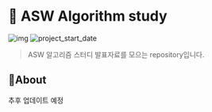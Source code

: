 # 💪 ASW Algorithm study

![img](https://img.shields.io/badge/Algorithm_study--orange) ![project_start_date](https://img.shields.io/badge/Project%20Start%20Date-2020--12--14-informational.svg)

> ASW 알고리즘 스터디 발표자료를 모으는 repository입니다.

## :memo:About

추후 업데이트 예정

